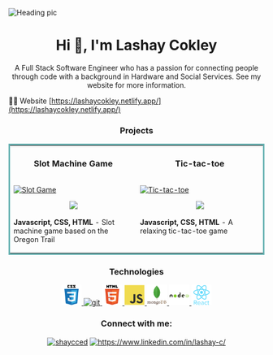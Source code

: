 ![Heading pic](https://user-images.githubusercontent.com/102004376/168067529-09e4b91b-932b-4091-b1ac-4b88df37e7d1.png)

<h1 align="center">Hi 👋, I'm Lashay Cokley</h1>
<p align="center">A Full Stack Software Engineer who has a passion for connecting people through code with a background in Hardware and Social Services. See my website for more information.</hp>

👨‍💻 Website [https://lashaycokley.netlify.app/](https://lashaycokley.netlify.app/)


<h3 align="center">Projects</h3>

<table bordercolor="#66b2b2">
  
  <tr>
    <td width="50%" valign="top">
      <h3 align="center">Slot Machine Game</h3>
        <br />
        <a target="_blank" href="https://oregonslotmachine.netlify.app/">
            <img src="https://user-images.githubusercontent.com/102004376/165019070-0997d913-1fcc-4ed2-9ede-2b8daf3c6cf9.JPG" width="100%" alt="Slot Game"/>
        </a>
        <br />
        <p align="center">
          
  <a href="https://oregonslotmachine.netlify.app/" target="_blank">
    <img src="https://img.shields.io/static/v1?label=|&message=WEBSITE&color=cdf998&style=plastic&logo=wordpress&logo-color=white"/>
  </a>
      </p>
        <p><strong>Javascript, CSS, HTML</strong> - Slot machine game based on the Oregon Trail </p>
    </td>
    <td width="50%" valign="top">
      <h3 align="center">Tic-tac-toe</h3>
        <br />
      <a target="_blank" href="https://lofi-tictactoe.netlify.app/">
            <img src="https://user-images.githubusercontent.com/102004376/166244526-9c4bbcd3-a549-4fda-9e37-57c42eb124d6.JPG"  alt="Tic-tac-toe"/>
        </a>
        <br />
        <p align="center">
          
  <a href="https://lofi-tictactoe.netlify.app/" target="_blank">
    <img src="https://lofi-tictactoe.netlify.app/?label=|&message=WEBSITE&color=cdf998&style=plastic&logo=wordpress&logo-color=white"/>
  </a>
      </p>
        <p><strong>Javascript, CSS, HTML</strong> - A relaxing tic-tac-toe game</p>
    </td>
  </tr>
 
</table>


<h3 align="center">Technologies</h3>
<p align="center"> <a href="https://www.w3schools.com/css/" target="_blank" rel="noreferrer"> <img src="https://raw.githubusercontent.com/devicons/devicon/master/icons/css3/css3-original-wordmark.svg" alt="css3" width="40" height="40"/> </a> <a href="https://git-scm.com/" target="_blank" rel="noreferrer"> <img src="https://www.vectorlogo.zone/logos/git-scm/git-scm-icon.svg" alt="git" width="40" height="40"/> </a> <a href="https://www.w3.org/html/" target="_blank" rel="noreferrer"> <img src="https://raw.githubusercontent.com/devicons/devicon/master/icons/html5/html5-original-wordmark.svg" alt="html5" width="40" height="40"/> </a> <a href="https://developer.mozilla.org/en-US/docs/Web/JavaScript" target="_blank" rel="noreferrer"> <img src="https://raw.githubusercontent.com/devicons/devicon/master/icons/javascript/javascript-original.svg" alt="javascript" width="40" height="40"/> </a> <a href="https://www.mongodb.com/" target="_blank" rel="noreferrer"> <img src="https://raw.githubusercontent.com/devicons/devicon/master/icons/mongodb/mongodb-original-wordmark.svg" alt="mongodb" width="40" height="40"/> </a> <a href="https://nodejs.org" target="_blank" rel="noreferrer"> <img src="https://raw.githubusercontent.com/devicons/devicon/master/icons/nodejs/nodejs-original-wordmark.svg" alt="nodejs" width="40" height="40"/> </a> <a href="https://reactjs.org/" target="_blank" rel="noreferrer"> <img src="https://raw.githubusercontent.com/devicons/devicon/master/icons/react/react-original-wordmark.svg" alt="react" width="40" height="40"/> </a> </p>

<h3 align="center">Connect with me:</h3>
<p align="center">
<a href="https://twitter.com/shaycced" target="blank"><img align="center" src="https://raw.githubusercontent.com/rahuldkjain/github-profile-readme-generator/master/src/images/icons/Social/twitter.svg" alt="shaycced" height="30" width="40" /></a>
<a href="https://linkedin.com/in/https://www.linkedin.com/in/lashay-c/" target="blank"><img align="center" src="https://raw.githubusercontent.com/rahuldkjain/github-profile-readme-generator/master/src/images/icons/Social/linked-in-alt.svg" alt="https://www.linkedin.com/in/lashay-c/" height="30" width="40" /></a>
</p>
<!---
LashayC/LashayC is a ✨ special ✨ repository because its `README.md` (this file) appears on your GitHub profile.
You can click the Preview link to take a look at your changes.
--->
